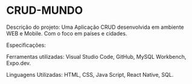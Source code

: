 # CRUD-MUNDO

Descrição do projeto:
  Uma Aplicação CRUD desenvolvida em ambiente WEB e Mobile. Com o foco em países e cidades.

Especificações:

  Ferramentas utilizadas:
    Visual Studio Code,
    GitHub,
    MySQL Workbench,
    Expo.dev.
  
  Linguagens Utilizadas:
    HTML,
    CSS,
    Java Script,
    React Native,
    SQL.
